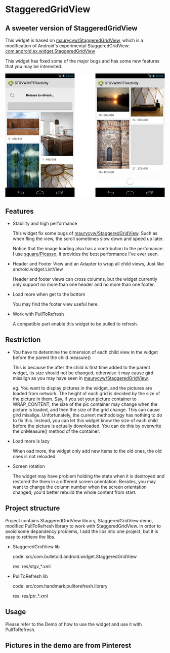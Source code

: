 StaggeredGridView
=================

## A sweeter version of StaggeredGridView

This widget is based on [maurycyw/StaggeredGridView][1], which is a modification of Android's experimental StaggeredGridView: [com.android.ex.widget.StaggeredGridView][2]

This widget has fixed some of the major bugs and has some new features that you may be interested.

![](snapshot/snap.png)

## Features

* Stability and high performance

  This widget fix some bugs of [maurycyw/StaggeredGridView][1]. Such as when fling the view, the scroll sometimes slow down and speed up later.

  Notice that the image loading also has a contribution to the perfomance. I use [square/Picasso][3], it provides the best performance I've ever seen.
* Header and Footer View and an Adapter to wrap all child views, Just like android.widget.ListView

  Header and footer views can cross columns, but the widget currently only support no more than one header and no more than one footer.
* Load more when get to the bottom

  You may find the footer view useful here.
* Work with PullToRefresh

  A compatible part enable this widget to be pulled to refresh.

## Restriction

* You have to determine the dimension of each child view in the widget before the parent the child.measure()

  This is because the after the child is first time added to the parent widget, its size should not be changed, otherwise it may cause gird misalign as you may have seen in [maurycyw/StaggeredGridView][1].
  
  eg. You want to display pictures in the widget, and the pictures are loaded from network.
  The height of each grid is decided by the size of the picture in them.
  Say, if you set your picture container to WRAP_CONTENT, the size of the pic container may change when the picture is loaded, and then the size of the grid change.
  This can cause gird misalige. 
  Unfortunately, the current methodology has nothing to do to fix this. 
  Instead, you can let this widget know the size of each child before the picture is actually downloaded. 
  You can do this by overwrite the onMeasure() method of the container.

* Load more is lazy

  When oad more, the widget only add new items to the old ones, the old ones is not reloaded.

* Screen rotation

  The widget may have problem holding the state when it is destroyed and restored the them in a different screen orientation.
  Besides, you may want to change the column number when the screen orientation changed, you'd better rebuild the whole content from start.

## Project structure

Project contains StaggeredGridView library, StaggeredGridView demo, modified PullToRefresh library to work with StaggeredGridView.
In order to avoid some depandency problems, I add the libs into one project, but it is easy to retrieve the libs.
* StaggeredGridView lib

  code: src/com.bulletoid.android.widget.StaggeredGridView
  
  res: res/stgv_*.xml
* PullToRefresh lib

  code: src/com.handmark.pulltorefresh.library
  
  res: res/ptr_*.xml

## Usage

Please refer to the Demo of how to use the widget and use it with PullToRefresh.

## Pictures in the demo are from Pinterest

[1]: https://github.com/maurycyw/StaggeredGridView
[2]: http://grepcode.com/file/repository.grepcode.com/java/ext/com.google.android/android/4.3_r2.1/com/android/ex/widget/StaggeredGridView.java?av=f
[3]: https://github.com/square/picasso
